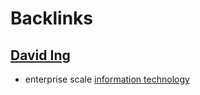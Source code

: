 
# Backlinks
## [David Ing](<David Ing.md>)
- enterprise scale [information technology](<information technology.md>)


